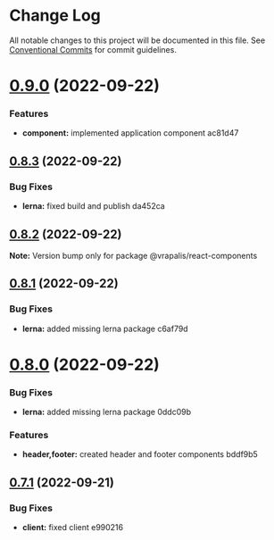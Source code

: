 # Change Log

All notable changes to this project will be documented in this file.
See [Conventional Commits](https://conventionalcommits.org) for commit guidelines.

# [0.9.0](/compare/v0.8.3...v0.9.0) (2022-09-22)


### Features

* **component:** implemented application component ac81d47





## [0.8.3](/compare/v0.8.2...v0.8.3) (2022-09-22)


### Bug Fixes

* **lerna:** fixed build and publish da452ca





## [0.8.2](/compare/v0.8.1...v0.8.2) (2022-09-22)

**Note:** Version bump only for package @vrapalis/react-components





## [0.8.1](/compare/v0.8.0...v0.8.1) (2022-09-22)


### Bug Fixes

* **lerna:** added missing lerna package c6af79d





# [0.8.0](/compare/v0.7.1...v0.8.0) (2022-09-22)


### Bug Fixes

* **lerna:** added missing lerna package 0ddc09b


### Features

* **header,footer:** created header and footer components bddf9b5





## [0.7.1](/compare/v0.7.0...v0.7.1) (2022-09-21)


### Bug Fixes

* **client:** fixed client e990216
